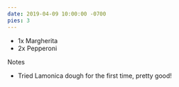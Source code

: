 ```yaml
---
date: 2019-04-09 10:00:00 -0700
pies: 3
---
```

- 1x Margherita
- 2x Pepperoni

Notes
- Tried Lamonica dough for the first time, pretty good!